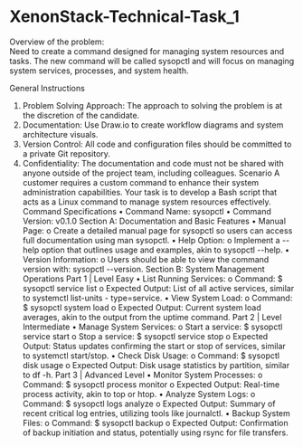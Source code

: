 # XenonStack-Technical-Task_1


Overview of the problem:  
Need to create a command designed for managing system resources and tasks. The new 
command will be called sysopctl and will focus on managing system services, processes, 
and system health. 

General Instructions 
1. Problem Solving Approach: The approach to solving the problem is at the discretion 
of the candidate. 
2. Documentation: Use Draw.io to create workflow diagrams and system architecture 
visuals. 
3. Version Control: All code and configuration files should be committed to a private 
Git repository. 
4. Confidentiality: The documentation and code must not be shared with anyone 
outside of the project team, including colleagues. 
Scenario 
A customer requires a custom command to enhance their system administration 
capabilities. Your task is to develop a Bash script that acts as a Linux command to manage 
system resources effectively. 
Command Specifications 
• Command Name: sysopctl 
• Command Version: v0.1.0 
Section A: Documentation and Basic Features 
• Manual Page: 
o Create a detailed manual page for sysopctl so users can access full 
documentation using man sysopctl. 
• Help Option: 
o Implement a --help option that outlines usage and examples, akin to sysopctl --help. 
• Version Information: 
o Users should be able to view the command version with: sysopctl --version. 
Section B: System Management Operations 
Part 1 | Level Easy 
• List Running Services: 
o Command: $ sysopctl service list 
o Expected Output: List of all active services, similar to systemctl list-units -
type=service. 
• View System Load: 
o Command: $ sysopctl system load 
o Expected Output: Current system load averages, akin to the output from the 
uptime command. 
Part 2 | Level Intermediate 
• Manage System Services: 
o Start a service: $ sysopctl service start <service-name> 
o Stop a service: $ sysopctl service stop <service-name> 
o Expected Output: Status updates confirming the start or stop of services, 
similar to systemctl start/stop. 
• Check Disk Usage: 
o Command: $ sysopctl disk usage 
o Expected Output: Disk usage statistics by partition, similar to df -h. 
Part 3 | Advanced Level 
• Monitor System Processes: 
o Command: $ sysopctl process monitor 
o Expected Output: Real-time process activity, akin to top or htop. 
• Analyze System Logs: 
o Command: $ sysopctl logs analyze 
o Expected Output: Summary of recent critical log entries, utilizing tools like 
journalctl. 
• Backup System Files: 
o Command: $ sysopctl backup <path> 
o Expected Output: Confirmation of backup initiation and status, potentially 
using rsync for file transfers. 
